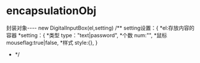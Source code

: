 # encapsulationObj
封装对象----
new DigitalInputBox(el,setting)
/**
setting设置：{
 *el:存放内容的容器
 *setting：{
 *类型  type："text|password",
 *个数  num:"",
 *鼠标 mouseflag:true|false,
 *样式  style:{},
 }
* */
